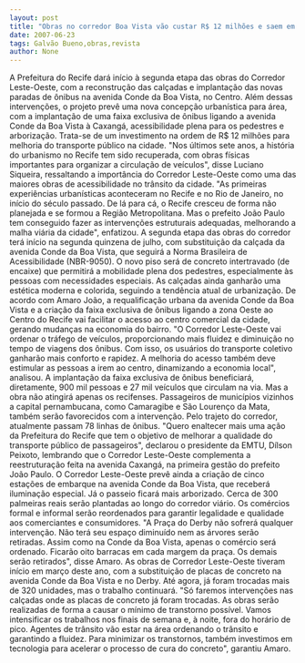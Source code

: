 ```yaml
---
layout: post
title: "Obras no corredor Boa Vista vão custar R$ 12 milhões e saem em julho"
date: 2007-06-23
tags: Galvão Bueno,obras,revista
author: None
---
```

A Prefeitura do Recife dar&aacute; in&iacute;cio &agrave; segunda etapa das obras do Corredor Leste-Oeste, com a reconstru&ccedil;&atilde;o das cal&ccedil;adas e implanta&ccedil;&atilde;o das novas paradas de &ocirc;nibus na avenida Conde da Boa Vista, no Centro. 
Al&eacute;m dessas interven&ccedil;&otilde;es, o projeto prev&ecirc; uma nova concep&ccedil;&atilde;o urban&iacute;stica para &aacute;rea, com a implanta&ccedil;&atilde;o de uma faixa exclusiva de &ocirc;nibus ligando a avenida Conde da Boa Vista &agrave; Caxang&aacute;, acessibilidade plena para os pedestres e arboriza&ccedil;&atilde;o. Trata-se de um investimento na ordem de R$ 12 milh&otilde;es para melhoria do transporte p&uacute;blico na cidade.
&quot;Nos &uacute;ltimos sete anos, a hist&oacute;ria do urbanismo no Recife tem sido recuperada, com obras f&iacute;sicas importantes para organizar a circula&ccedil;&atilde;o de ve&iacute;culos&quot;, disse Luciano Siqueira, ressaltando a import&acirc;ncia do Corredor Leste-Oeste como uma das maiores obras de acessibilidade no tr&acirc;nsito da cidade. 
&quot;As primeiras experi&ecirc;ncias urban&iacute;sticas aconteceram no Recife e no Rio de Janeiro, no in&iacute;cio do s&eacute;culo passado. De l&aacute; para c&aacute;, o Recife cresceu de forma n&atilde;o planejada e se formou a Regi&atilde;o Metropolitana. Mas o prefeito Jo&atilde;o Paulo tem conseguido fazer as interven&ccedil;&otilde;es estruturais adequadas, melhorando a malha vi&aacute;ria da cidade&quot;, enfatizou. 
A segunda etapa das obras do corredor ter&aacute; in&iacute;cio na segunda quinzena de julho, com substitui&ccedil;&atilde;o da cal&ccedil;ada da avenida Conde da Boa Vista, que seguir&aacute; a Norma Brasileira de Acessibilidade (NBR-9050). O novo piso ser&aacute; de concreto intertravado (de encaixe) que permitir&aacute; a mobilidade plena dos pedestres, especialmente &agrave;s pessoas com necessidades especiais. As cal&ccedil;adas ainda ganhar&atilde;o uma est&eacute;tica moderna e colorida, seguindo a tend&ecirc;ncia atual de urbaniza&ccedil;&atilde;o. De acordo com Amaro Jo&atilde;o, a requalifica&ccedil;&atilde;o urbana da avenida Conde da Boa Vista e a cria&ccedil;&atilde;o da faixa exclusiva de &ocirc;nibus ligando a zona Oeste ao Centro do Recife vai facilitar o acesso ao centro comercial da cidade, gerando mudan&ccedil;as na economia do bairro. 
&quot;O Corredor Leste-Oeste vai ordenar o tr&aacute;fego de ve&iacute;culos, proporcionando mais fluidez e diminui&ccedil;&atilde;o no tempo de viagens dos &ocirc;nibus. Com isso, os usu&aacute;rios do transporte coletivo ganhar&atilde;o mais conforto e rapidez. A melhoria do acesso tamb&eacute;m deve estimular as pessoas a irem ao centro, dinamizando a economia local&quot;, analisou.
A implanta&ccedil;&atilde;o da faixa exclusiva de &ocirc;nibus beneficiar&aacute;, diretamente, 900 mil pessoas e 27 mil ve&iacute;culos que circulam na via. Mas a obra n&atilde;o atingir&aacute; apenas os recifenses. Passageiros de munic&iacute;pios vizinhos a capital pernambucana, como Camaragibe e S&atilde;o Louren&ccedil;o da Mata, tamb&eacute;m ser&atilde;o favorecidos com a interven&ccedil;&atilde;o. Pelo trajeto do corredor, atualmente passam 78 linhas de &ocirc;nibus. &quot;Quero enaltecer mais uma a&ccedil;&atilde;o da Prefeitura do Recife que tem o objetivo de melhorar a qualidade do transporte p&uacute;blico de passageiros&quot;, declarou o presidente da EMTU, D&iacute;lson Peixoto, lembrando que o Corredor Leste-Oeste complementa a reestrutura&ccedil;&atilde;o feita na avenida Caxang&aacute;, na primeira gest&atilde;o do prefeito Jo&atilde;o Paulo.
O Corredor Leste-Oeste prev&ecirc; ainda a cria&ccedil;&atilde;o de cinco esta&ccedil;&otilde;es de embarque na avenida Conde da Boa Vista, que receber&aacute; ilumina&ccedil;&atilde;o especial. J&aacute; o passeio ficar&aacute; mais arborizado. Cerca de 300 palmeiras reais ser&atilde;o plantadas ao longo do corredor vi&aacute;rio. Os com&eacute;rcios formal e informal ser&atilde;o reordenados para garantir legalidade e qualidade aos comerciantes e consumidores. &quot;A Pra&ccedil;a do Derby n&atilde;o sofrer&aacute; qualquer interven&ccedil;&atilde;o. N&atilde;o ter&aacute; seu espa&ccedil;o diminu&iacute;do nem as &aacute;rvores ser&atilde;o retiradas. Assim como na Conde da Boa Vista, apenas o com&eacute;rcio ser&aacute; ordenado. Ficar&atilde;o oito barracas em cada margem da pra&ccedil;a. Os demais ser&atilde;o retirados&quot;, disse Amaro.
As obras de Corredor Leste-Oeste tiveram in&iacute;cio em mar&ccedil;o deste ano, com a substitui&ccedil;&atilde;o de placas de concreto na avenida Conde da Boa Vista e no Derby. At&eacute; agora, j&aacute; foram trocadas mais de 320 unidades, mas o trabalho continuar&aacute;. &quot;S&oacute; faremos interven&ccedil;&otilde;es nas cal&ccedil;adas onde as placas de concreto j&aacute; foram trocadas. As obras ser&atilde;o realizadas de forma a causar o m&iacute;nimo de transtorno poss&iacute;vel. Vamos intensificar os trabalhos nos finais de semana e, &agrave; noite, fora do hor&aacute;rio de pico. Agentes de tr&acirc;nsito v&atilde;o estar na &aacute;rea ordenando o tr&acirc;nsito e garantindo a fluidez. Para minimizar os transtornos, tamb&eacute;m investimos em tecnologia para acelerar o processo de cura do concreto&quot;, garantiu Amaro.
 